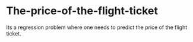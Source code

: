 # The-price-of-the-flight-ticket
Its a regression problem where one needs to predict the price of the flight ticket.
